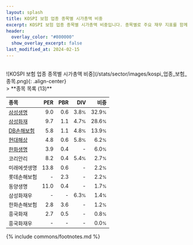 ```yaml
---
layout: splash
title: KOSPI 보험 업종 종목별 시가총액 비중
excerpt: KOSPI 보험 업종 종목별 시가총액 비중입니다. 종목별로 주요 재무 지표를 함께 표시합니다.
header:
  overlay_color: "#800000"
  show_overlay_excerpt: false
last_modified_at: 2024-02-15
---
```

<br>
![KOSPI 보험 업종 종목별 시가총액 비중](/stats/sector/images/kospi_업종_보험_종목.png){: .align-center}
<br>
> **종목 목록 (13)**<a id="list"></a>

| **종목** | **PER** | **PBR** | **DIV** | **비중** |
| :------- | ------: | ------: | ------: | -------: |
| [삼성생명](/032830/) | 9.0 | 0.6 | 3.8<small>%</small> | 32.9<small>%</small> |
| [삼성화재](/000810/) | 9.7 | 1.1 | 4.7<small>%</small> | 28.6<small>%</small> |
| [DB손해보험](/005830/) | 5.8 | 1.1 | 4.8<small>%</small> | 13.9<small>%</small> |
| [현대해상](/001450/) | 4.8 | 0.6 | 5.8<small>%</small> | 6.2<small>%</small> |
| [한화생명](/088350/) | 3.9 | 0.4 | - | 6.0<small>%</small> |
| 코리안리 | 8.2 | 0.4 | 5.4<small>%</small> | 2.7<small>%</small> |
| 미래에셋생명 | 13.8 | 0.6 | - | 2.2<small>%</small> |
| 롯데손해보험 | - | 2.3 | - | 2.2<small>%</small> |
| 동양생명 | 11.0 | 0.4 | - | 1.7<small>%</small> |
| 삼성화재우 | - | - | 6.3<small>%</small> | 1.4<small>%</small> |
| 한화손해보험 | 2.8 | 3.6 | - | 1.2<small>%</small> |
| 흥국화재 | 2.7 | 0.5 | - | 0.8<small>%</small> |
| 흥국화재우 | - | - | - | 0.0<small>%</small> |

{% include commons/footnotes.md %}
